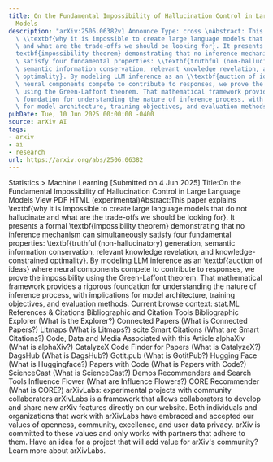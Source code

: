 ```yaml
---
title: On the Fundamental Impossibility of Hallucination Control in Large Language
  Models
description: "arXiv:2506.06382v1 Announce Type: cross \nAbstract: This paper explains\
  \ \\textbf{why it is impossible to create large language models that do not hallucinate\
  \ and what are the trade-offs we should be looking for}. It presents a formal \\\
  textbf{impossibility theorem} demonstrating that no inference mechanism can simultaneously\
  \ satisfy four fundamental properties: \\textbf{truthful (non-hallucinatory) generation,\
  \ semantic information conservation, relevant knowledge revelation, and knowledge-constrained\
  \ optimality}. By modeling LLM inference as an \\textbf{auction of ideas} where\
  \ neural components compete to contribute to responses, we prove the impossibility\
  \ using the Green-Laffont theorem. That mathematical framework provides a rigorous\
  \ foundation for understanding the nature of inference process, with implications\
  \ for model architecture, training objectives, and evaluation methods."
pubDate: Tue, 10 Jun 2025 00:00:00 -0400
source: arXiv AI
tags:
- arxiv
- ai
- research
url: https://arxiv.org/abs/2506.06382
---
```


Statistics > Machine Learning
[Submitted on 4 Jun 2025]
Title:On the Fundamental Impossibility of Hallucination Control in Large Language Models
View PDF HTML (experimental)Abstract:This paper explains \textbf{why it is impossible to create large language models that do not hallucinate and what are the trade-offs we should be looking for}. It presents a formal \textbf{impossibility theorem} demonstrating that no inference mechanism can simultaneously satisfy four fundamental properties: \textbf{truthful (non-hallucinatory) generation, semantic information conservation, relevant knowledge revelation, and knowledge-constrained optimality}. By modeling LLM inference as an \textbf{auction of ideas} where neural components compete to contribute to responses, we prove the impossibility using the Green-Laffont theorem. That mathematical framework provides a rigorous foundation for understanding the nature of inference process, with implications for model architecture, training objectives, and evaluation methods.
Current browse context:
stat.ML
References & Citations
Bibliographic and Citation Tools
Bibliographic Explorer (What is the Explorer?)
Connected Papers (What is Connected Papers?)
Litmaps (What is Litmaps?)
scite Smart Citations (What are Smart Citations?)
Code, Data and Media Associated with this Article
alphaXiv (What is alphaXiv?)
CatalyzeX Code Finder for Papers (What is CatalyzeX?)
DagsHub (What is DagsHub?)
Gotit.pub (What is GotitPub?)
Hugging Face (What is Huggingface?)
Papers with Code (What is Papers with Code?)
ScienceCast (What is ScienceCast?)
Demos
Recommenders and Search Tools
Influence Flower (What are Influence Flowers?)
CORE Recommender (What is CORE?)
arXivLabs: experimental projects with community collaborators
arXivLabs is a framework that allows collaborators to develop and share new arXiv features directly on our website.
Both individuals and organizations that work with arXivLabs have embraced and accepted our values of openness, community, excellence, and user data privacy. arXiv is committed to these values and only works with partners that adhere to them.
Have an idea for a project that will add value for arXiv's community? Learn more about arXivLabs.